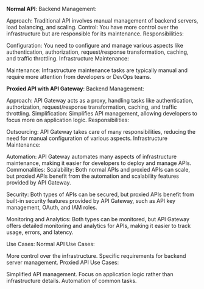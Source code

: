 **Normal API**:
Backend Management:

Approach: Traditional API involves manual management of backend servers, load balancing, and scaling.
Control: You have more control over the infrastructure but are responsible for its maintenance.
Responsibilities:

Configuration: You need to configure and manage various aspects like authentication, authorization, request/response transformation, caching, and traffic throttling.
Infrastructure Maintenance:

Maintenance: Infrastructure maintenance tasks are typically manual and require more attention from developers or DevOps teams.



**Proxied API with API Gateway**:
Backend Management:

Approach: API Gateway acts as a proxy, handling tasks like authentication, authorization, request/response transformation, caching, and traffic throttling.
Simplification: Simplifies API management, allowing developers to focus more on application logic.
Responsibilities:

Outsourcing: API Gateway takes care of many responsibilities, reducing the need for manual configuration of various aspects.
Infrastructure Maintenance:

Automation: API Gateway automates many aspects of infrastructure maintenance, making it easier for developers to deploy and manage APIs.
Commonalities:
Scalability: Both normal APIs and proxied APIs can scale, but proxied APIs benefit from the automation and scalability features provided by API Gateway.

Security: Both types of APIs can be secured, but proxied APIs benefit from built-in security features provided by API Gateway, such as API key management, OAuth, and IAM roles.

Monitoring and Analytics: Both types can be monitored, but API Gateway offers detailed monitoring and analytics for APIs, making it easier to track usage, errors, and latency.

Use Cases:
Normal API Use Cases:

More control over the infrastructure.
Specific requirements for backend server management.
Proxied API Use Cases:

Simplified API management.
Focus on application logic rather than infrastructure details.
Automation of common tasks.
